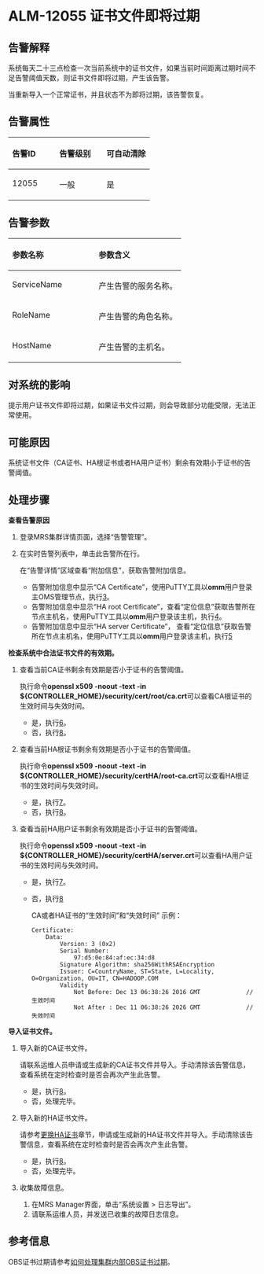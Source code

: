 # ALM-12055 证书文件即将过期<a name="alm_12055"></a>

## 告警解释<a name="zh-cn_topic_0191813941_zh-cn_topic_0087039447_section39779984"></a>

系统每天二十三点检查一次当前系统中的证书文件，如果当前时间距离过期时间不足告警阈值天数，则证书文件即将过期，产生该告警。

当重新导入一个正常证书，并且状态不为即将过期，该告警恢复。

## 告警属性<a name="zh-cn_topic_0191813941_zh-cn_topic_0087039447_section22475544"></a>

<a name="zh-cn_topic_0191813941_zh-cn_topic_0087039447_table46559760"></a>
<table><thead align="left"><tr id="zh-cn_topic_0191813941_zh-cn_topic_0087039447_row56576642"><th class="cellrowborder" valign="top" width="33.33333333333333%" id="mcps1.1.4.1.1"><p id="zh-cn_topic_0191813941_zh-cn_topic_0087039447_p19305289"><a name="zh-cn_topic_0191813941_zh-cn_topic_0087039447_p19305289"></a><a name="zh-cn_topic_0191813941_zh-cn_topic_0087039447_p19305289"></a>告警ID</p>
</th>
<th class="cellrowborder" valign="top" width="33.33333333333333%" id="mcps1.1.4.1.2"><p id="zh-cn_topic_0191813941_zh-cn_topic_0087039447_p20224568"><a name="zh-cn_topic_0191813941_zh-cn_topic_0087039447_p20224568"></a><a name="zh-cn_topic_0191813941_zh-cn_topic_0087039447_p20224568"></a>告警级别</p>
</th>
<th class="cellrowborder" valign="top" width="33.33333333333333%" id="mcps1.1.4.1.3"><p id="zh-cn_topic_0191813941_zh-cn_topic_0087039447_p27577336"><a name="zh-cn_topic_0191813941_zh-cn_topic_0087039447_p27577336"></a><a name="zh-cn_topic_0191813941_zh-cn_topic_0087039447_p27577336"></a>可自动清除</p>
</th>
</tr>
</thead>
<tbody><tr id="zh-cn_topic_0191813941_zh-cn_topic_0087039447_row19171761"><td class="cellrowborder" valign="top" width="33.33333333333333%" headers="mcps1.1.4.1.1 "><p id="zh-cn_topic_0191813941_zh-cn_topic_0087039447_p9408778"><a name="zh-cn_topic_0191813941_zh-cn_topic_0087039447_p9408778"></a><a name="zh-cn_topic_0191813941_zh-cn_topic_0087039447_p9408778"></a>12055</p>
</td>
<td class="cellrowborder" valign="top" width="33.33333333333333%" headers="mcps1.1.4.1.2 "><p id="zh-cn_topic_0191813941_zh-cn_topic_0087039447_p23913515"><a name="zh-cn_topic_0191813941_zh-cn_topic_0087039447_p23913515"></a><a name="zh-cn_topic_0191813941_zh-cn_topic_0087039447_p23913515"></a>一般</p>
</td>
<td class="cellrowborder" valign="top" width="33.33333333333333%" headers="mcps1.1.4.1.3 "><p id="zh-cn_topic_0191813941_zh-cn_topic_0087039447_p57946557"><a name="zh-cn_topic_0191813941_zh-cn_topic_0087039447_p57946557"></a><a name="zh-cn_topic_0191813941_zh-cn_topic_0087039447_p57946557"></a>是</p>
</td>
</tr>
</tbody>
</table>

## 告警参数<a name="zh-cn_topic_0191813941_zh-cn_topic_0087039447_section953306"></a>

<a name="zh-cn_topic_0191813941_zh-cn_topic_0087039447_table63159527"></a>
<table><thead align="left"><tr id="zh-cn_topic_0191813941_zh-cn_topic_0087039447_row66054230"><th class="cellrowborder" valign="top" width="50%" id="mcps1.1.3.1.1"><p id="zh-cn_topic_0191813941_zh-cn_topic_0087039447_p48792409"><a name="zh-cn_topic_0191813941_zh-cn_topic_0087039447_p48792409"></a><a name="zh-cn_topic_0191813941_zh-cn_topic_0087039447_p48792409"></a>参数名称</p>
</th>
<th class="cellrowborder" valign="top" width="50%" id="mcps1.1.3.1.2"><p id="zh-cn_topic_0191813941_zh-cn_topic_0087039447_p59871065"><a name="zh-cn_topic_0191813941_zh-cn_topic_0087039447_p59871065"></a><a name="zh-cn_topic_0191813941_zh-cn_topic_0087039447_p59871065"></a>参数含义</p>
</th>
</tr>
</thead>
<tbody><tr id="zh-cn_topic_0191813941_zh-cn_topic_0087039447_row17718077"><td class="cellrowborder" valign="top" width="50%" headers="mcps1.1.3.1.1 "><p id="zh-cn_topic_0191813941_zh-cn_topic_0087039447_p25878126"><a name="zh-cn_topic_0191813941_zh-cn_topic_0087039447_p25878126"></a><a name="zh-cn_topic_0191813941_zh-cn_topic_0087039447_p25878126"></a>ServiceName</p>
</td>
<td class="cellrowborder" valign="top" width="50%" headers="mcps1.1.3.1.2 "><p id="zh-cn_topic_0191813941_zh-cn_topic_0087039447_p15753427"><a name="zh-cn_topic_0191813941_zh-cn_topic_0087039447_p15753427"></a><a name="zh-cn_topic_0191813941_zh-cn_topic_0087039447_p15753427"></a>产生告警的服务名称。</p>
</td>
</tr>
<tr id="zh-cn_topic_0191813941_zh-cn_topic_0087039447_row7563116"><td class="cellrowborder" valign="top" width="50%" headers="mcps1.1.3.1.1 "><p id="zh-cn_topic_0191813941_zh-cn_topic_0087039447_p8632699"><a name="zh-cn_topic_0191813941_zh-cn_topic_0087039447_p8632699"></a><a name="zh-cn_topic_0191813941_zh-cn_topic_0087039447_p8632699"></a>RoleName</p>
</td>
<td class="cellrowborder" valign="top" width="50%" headers="mcps1.1.3.1.2 "><p id="zh-cn_topic_0191813941_zh-cn_topic_0087039447_p28160051"><a name="zh-cn_topic_0191813941_zh-cn_topic_0087039447_p28160051"></a><a name="zh-cn_topic_0191813941_zh-cn_topic_0087039447_p28160051"></a>产生告警的角色名称。</p>
</td>
</tr>
<tr id="zh-cn_topic_0191813941_zh-cn_topic_0087039447_row52113869"><td class="cellrowborder" valign="top" width="50%" headers="mcps1.1.3.1.1 "><p id="zh-cn_topic_0191813941_zh-cn_topic_0087039447_p60473876"><a name="zh-cn_topic_0191813941_zh-cn_topic_0087039447_p60473876"></a><a name="zh-cn_topic_0191813941_zh-cn_topic_0087039447_p60473876"></a>HostName</p>
</td>
<td class="cellrowborder" valign="top" width="50%" headers="mcps1.1.3.1.2 "><p id="zh-cn_topic_0191813941_zh-cn_topic_0087039447_p66545816"><a name="zh-cn_topic_0191813941_zh-cn_topic_0087039447_p66545816"></a><a name="zh-cn_topic_0191813941_zh-cn_topic_0087039447_p66545816"></a>产生告警的主机名。</p>
</td>
</tr>
</tbody>
</table>

## 对系统的影响<a name="zh-cn_topic_0191813941_zh-cn_topic_0087039447_section8579761"></a>

提示用户证书文件即将过期，如果证书文件过期，则会导致部分功能受限，无法正常使用。

## 可能原因<a name="zh-cn_topic_0191813941_zh-cn_topic_0087039447_section10108989"></a>

系统证书文件（CA证书、HA根证书或者HA用户证书）剩余有效期小于证书的告警阈值。

## 处理步骤<a name="zh-cn_topic_0191813941_zh-cn_topic_0087039447_section23872039"></a>

**查看告警原因**

1.  登录MRS集群详情页面，选择“告警管理”。
2.  在实时告警列表中，单击此告警所在行。

    在“告警详情”区域查看“附加信息”，获取告警附加信息。

    -   告警附加信息中显示“CA Certificate”，使用PuTTY工具以**omm**用户登录主OMS管理节点，执行[3](#zh-cn_topic_0191813941_zh-cn_topic_0087039447_li31866665152950)。
    -   告警附加信息中显示“HA root Certificate”，查看“定位信息”获取告警所在节点主机名，使用PuTTY工具以**omm**用户登录该主机，执行[4](#zh-cn_topic_0191813941_zh-cn_topic_0087039447_li35214520152950)。
    -   告警附加信息中显示“HA server Certificate”， 查看“定位信息”获取告警所在节点主机名，使用PuTTY工具以**omm**用户登录该主机，执行[5](#zh-cn_topic_0191813941_zh-cn_topic_0087039447_li289449152950)


**检查系统中合法证书文件的有效期。**

1.  <a name="zh-cn_topic_0191813941_zh-cn_topic_0087039447_li31866665152950"></a>查看当前CA证书剩余有效期是否小于证书的告警阈值。

    执行命令**openssl x509 -noout -text -in $\{CONTROLLER\_HOME\}/security/cert/root/ca.crt**可以查看CA根证书的生效时间与失效时间。

    -   是，执行[6](#zh-cn_topic_0191813941_zh-cn_topic_0087039447_li12048984152950)。
    -   否，执行[8](#zh-cn_topic_0191813941_li572522141314)。

2.  <a name="zh-cn_topic_0191813941_zh-cn_topic_0087039447_li35214520152950"></a>查看当前HA根证书剩余有效期是否小于证书的告警阈值。

    执行命令**openssl x509 -noout -text -in $\{CONTROLLER\_HOME\}/security/certHA/root-ca.crt**可以查看HA根证书的生效时间与失效时间。

    -   是，执行[7](#zh-cn_topic_0191813941_zh-cn_topic_0087039447_li50119675152950)。
    -   否，执行[8](#zh-cn_topic_0191813941_li572522141314)。

3.  <a name="zh-cn_topic_0191813941_zh-cn_topic_0087039447_li289449152950"></a>查看当前HA用户证书剩余有效期是否小于证书的告警阈值。

    执行命令**openssl x509 -noout -text -in $\{CONTROLLER\_HOME\}/security/certHA/server.crt**可以查看HA用户证书的生效时间与失效时间。

    -   是，执行[7](#zh-cn_topic_0191813941_zh-cn_topic_0087039447_li50119675152950)。
    -   否，执行[8](#zh-cn_topic_0191813941_li572522141314)

        CA或者HA证书的“生效时间”和“失效时间” 示例：

        ```
        Certificate: 
            Data: 
                Version: 3 (0x2) 
                Serial Number: 
                    97:d5:0e:84:af:ec:34:d8 
                Signature Algorithm: sha256WithRSAEncryption 
                Issuer: C=CountryName, ST=State, L=Locality, O=Organization, OU=IT, CN=HADOOP.COM 
                Validity 
                    Not Before: Dec 13 06:38:26 2016 GMT             //生效时间 
                    Not After : Dec 11 06:38:26 2026 GMT             //失效时间
        ```



**导入证书文件。**

1.  <a name="zh-cn_topic_0191813941_zh-cn_topic_0087039447_li12048984152950"></a>导入新的CA证书文件。

    请联系运维人员申请或生成新的CA证书文件并导入。手动清除该告警信息，查看系统在定时检查时是否会再次产生此告警。

    -   是，执行[8](#zh-cn_topic_0191813941_li572522141314)。
    -   否，处理完毕。

2.  <a name="zh-cn_topic_0191813941_zh-cn_topic_0087039447_li50119675152950"></a>导入新的HA证书文件。

    请参考[更换HA证书](更换HA证书-146.md)章节，申请或生成新的HA证书文件并导入。手动清除该告警信息，查看系统在定时检查时是否会再次产生此告警。

    -   是，执行[8](#zh-cn_topic_0191813941_li572522141314)。
    -   否，处理完毕。

3.  <a name="zh-cn_topic_0191813941_li572522141314"></a>收集故障信息。
    1.  在MRS Manager界面，单击“系统设置 \> 日志导出”。
    2.  请联系运维人员，并发送已收集的故障日志信息。


## 参考信息<a name="zh-cn_topic_0191813941_section21917020151926"></a>

OBS证书过期请参考[如何处理集群内部OBS证书过期](https://support.huaweicloud.com/trouble-mrs/mrs_03_0031.html)。

